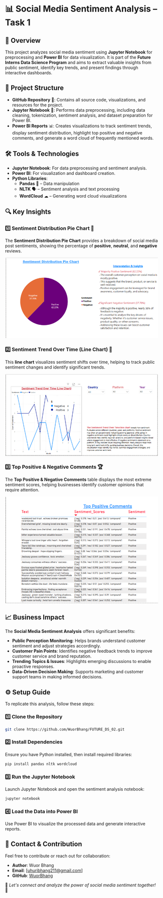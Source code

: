 # 📊 Social Media Sentiment Analysis – Task 1

## 📌 Overview

This project analyzes social media sentiment using **Jupyter Notebook** for preprocessing and **Power BI** for data visualization. It is part of the **Future Interns Data Science Program** and aims to extract valuable insights from public sentiment, identify key trends, and present findings through interactive dashboards.

## 📂 Project Structure

- **GitHub Repository** 💾: Contains all source code, visualizations, and resources for the project.
- **Jupyter Notebook** 📝: Performs data preprocessing, including data cleaning, tokenization, sentiment analysis, and dataset preparation for Power BI.
- **Power BI Reports** 📊: Creates visualizations to track sentiment trends, display sentiment distribution, highlight top positive and negative comments, and generate a word cloud of frequently mentioned words.

## 🛠️ Tools & Technologies

- **Jupyter Notebook**: For data preprocessing and sentiment analysis.
- **Power BI**: For visualization and dashboard creation.
- **Python Libraries**:
  - **Pandas** 🐼 – Data manipulation
  - **NLTK** 🗣 – Sentiment analysis and text processing
  - **WordCloud** ☁ – Generating word cloud visualizations

## 🔍 Key Insights

### 1️⃣ Sentiment Distribution Pie Chart 🍰
The **Sentiment Distribution Pie Chart** provides a breakdown of social media post sentiments, showing the percentage of **positive**, **neutral**, and **negative** reviews.

![Sentiment Distribution Pie Chart](https://github.com/Daltone123/FUTURE_DS_01/raw/main/s2.png)

### 2️⃣ Sentiment Trend Over Time (Line Chart) 📅
This **line chart** visualizes sentiment shifts over time, helping to track public sentiment changes and identify significant trends.

![Sentiment Trend Over Time](https://github.com/Daltone123/FUTURE_DS_01/raw/main/s1.png)

### 3️⃣ Top Positive & Negative Comments 🏆
The **Top Positive & Negative Comments** table displays the most extreme sentiment scores, helping businesses identify customer opinions that require attention.

![Top Positive & Negative Comments](https://github.com/Daltone123/FUTURE_DS_01/raw/main/s3.png)

## 📈 Business Impact

The **Social Media Sentiment Analysis** offers significant benefits:
- **Public Perception Monitoring**: Helps brands understand customer sentiment and adjust strategies accordingly.
- **Customer Pain Points**: Identifies negative feedback trends to improve customer service and brand reputation.
- **Trending Topics & Issues**: Highlights emerging discussions to enable proactive responses.
- **Data-Driven Decision Making**: Supports marketing and customer support teams in making informed decisions.

## ⚙️ Setup Guide

To replicate this analysis, follow these steps:

### 1️⃣ Clone the Repository
```bash
git clone https://github.com/WuorBhang/FUTURE_DS_02.git
```

### 2️⃣ Install Dependencies
Ensure you have Python installed, then install required libraries:
```bash
pip install pandas nltk wordcloud
```

### 3️⃣ Run the Jupyter Notebook
Launch Jupyter Notebook and open the sentiment analysis notebook:
```bash
jupyter notebook
```

### 4️⃣ Load the Data into Power BI
Use Power BI to visualize the processed data and generate interactive reports.

## 📩 Contact & Contribution

Feel free to contribute or reach out for collaboration:
- **Author**: Wuor Bhang
- **Email**: [uhuribhang211@gmail.com]
- **GitHub**: [WuorBhang](https://github.com/WuorBhang)

🔗 *Let's connect and analyze the power of social media sentiment together!* 🚀

